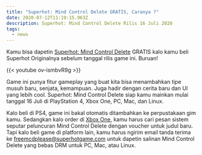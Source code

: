 ```yaml
---
title: "Superhot: Mind Control Delete GRATIS, Caranya ?"
date: 2020-07-12T11:19:15.963Z
description: Superhot: Mind Control Delete Rilis 16 Juli 2020
tags:
  - news
---
```

Kamu bisa dapetin [Superhot: Mind Control Delete](https://superhotgame.com/mind-control-delete/) GRATIS kalo kamu beli Superhot Originalnya sebelum tanggal rilis game ini. Buruan!

{{< youtube ov-ismbvR9g >}}

Game ini punya fitur gameplay yang buat kita bisa menambahkan tipe musuh baru, senjata, kemampuan. Juga hadir dengan cerita baru dan UI yang lebih cool. Superhot: Mind Control Delete siap kamu mainkan mulai tanggal 16 Juli di PlayStation 4, Xbox One, PC, Mac, dan Linux.

Kalo beli di PS4, game ini bakal otomatis ditambahkan ke perpustakaan gim kamu. Sedangkan kalo order di [Xbox One](https://news.xbox.com/en-us/2020/07/09/superhot-mind-control-delete-coming-soon/), kamu harus cari pesan sistem seputar peluncuran Mind Control Delete dengan voucher untuk judul baru. Tapi kalo beli game di platform lain, kamu harus ngirim email tanda terima ke freemcdplease@superhotgame.com untuk dapetin salinan Mind Control Delete yang bebas DRM untuk PC, Mac, atau Linux.
